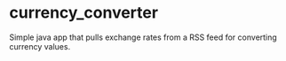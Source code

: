 currency_converter
==================

Simple java app that pulls exchange rates from a RSS feed for converting currency values.
